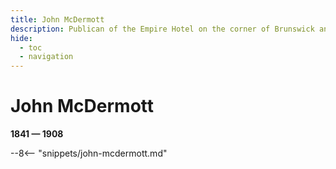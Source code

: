 ```yaml
---
title: John McDermott
description: Publican of the Empire Hotel on the corner of Brunswick and Ann Streets, Fortitude Valley
hide:
  - toc
  - navigation 
---
```


# John McDermott

**1841 — 1908**

--8<-- "snippets/john-mcdermott.md"
